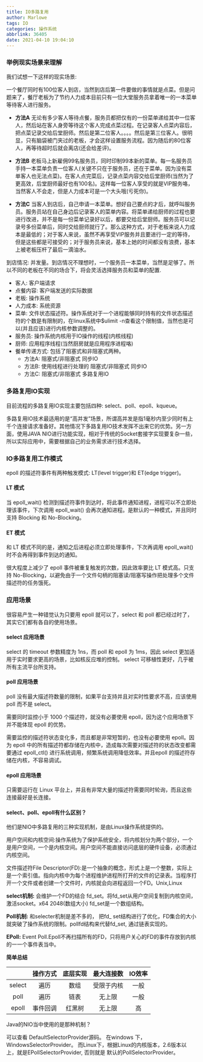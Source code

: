 ```yaml
---
title: IO多路复用
author: Marlowe
tags: IO
categories: 操作系统
abbrlink: 36405
date: 2021-04-10 19:04:10
---
```

<!--more-->

### 举例现实场景来理解

我们试想一下这样的现实场景:

一个餐厅同时有100位客人到店，当然到店后第一件要做的事情就是点菜。但是问题来了，餐厅老板为了节约人力成本目前只有一位大堂服务员拿着唯一的一本菜单等待客人进行服务。

* **方法A** 无论有多少客人等待点餐，服务员都把仅有的一份菜单递给其中一位客人，然后站在客人身旁等待这个客人完成点菜过程。在记录客人点菜内容后，把点菜记录交给后堂厨师。然后是第二位客人。。。。然后是第三位客人。很明显，只有脑袋被门夹过的老板，才会这样设置服务流程。因为随后的80位客人，再等待超时后就会离店(还会给差评)。

* **方法B** 老板马上新雇佣99名服务员，同时印制99本新的菜单。每一名服务员手持一本菜单负责一位客人(关键不只在于服务员，还在于菜单。因为没有菜单客人也无法点菜)。在客人点完菜后，记录点菜内容交给后堂厨师(当然为了更高效，后堂厨师最好也有100名)。这样每一位客人享受的就是VIP服务咯，当然客人不会走，但是人力成本可是一个大头哦(亏死你)。

* **方法C** 当客人到店后，自己申请一本菜单。想好自己要点的才后，就呼叫服务员。服务员站在自己身边后记录客人的菜单内容。将菜单递给厨师的过程也要进行改进，并不是每一份菜单记录好以后，都要交给后堂厨师。服务员可以记录号多份菜单后，同时交给厨师就行了。那么这种方式，对于老板来说人力成本是最低的；对于客人来说，虽然不再享受VIP服务并且要进行一定的等待，但是这些都是可接受的；对于服务员来说，基本上她的时间都没有浪费，基本上被老板压杆了最后一滴油水。

到店情况: 并发量。到店情况不理想时，一个服务员一本菜单，当然是足够了。所以不同的老板在不同的场合下，将会灵活选择服务员和菜单的配置.

* 客人: 客户端请求
* 点餐内容: 客户端发送的实际数据
* 老板: 操作系统
* 人力成本: 系统资源
* 菜单: 文件状态描述符。操作系统对于一个进程能够同时持有的文件状态描述符的个数是有限制的，在linux系统中$ulimit -n查看这个限制值，当然也是可以(并且应该)进行内核参数调整的。
* 服务员: 操作系统内核用于IO操作的线程(内核线程)
* 厨师: 应用程序线程(当然厨房就是应用程序进程咯)
* 餐单传递方式: 包括了阻塞式和非阻塞式两种。
    * 方法A: 阻塞式/非阻塞式 同步IO
    * 方法B: 使用线程进行处理的 阻塞式/非阻塞式 同步IO
    * 方法C: 阻塞式/非阻塞式 多路复用IO

### 多路复用IO实现
目前流程的多路复用IO实现主要包括四种: select、poll、epoll、kqueue。

多路复用IO技术最适用的是“高并发”场景，所谓高并发是指1毫秒内至少同时有上千个连接请求准备好。其他情况下多路复用IO技术发挥不出来它的优势。另一方面，使用JAVA NIO进行功能实现，相对于传统的Socket套接字实现要复杂一些，所以实际应用中，需要根据自己的业务需求进行技术选择。


### IO多路复用工作模式
epoll 的描述符事件有两种触发模式: LT(level trigger)和 ET(edge trigger)。

#### LT 模式
当 epoll_wait() 检测到描述符事件到达时，将此事件通知进程，进程可以不立即处理该事件，下次调用 epoll_wait() 会再次通知进程。是默认的一种模式，并且同时支持 Blocking 和 No-Blocking。

#### ET 模式

和 LT 模式不同的是，通知之后进程必须立即处理事件，下次再调用 epoll_wait() 时不会再得到事件到达的通知。

很大程度上减少了 epoll 事件被重复触发的次数，因此效率要比 LT 模式高。只支持 No-Blocking，以避免由于一个文件句柄的阻塞读/阻塞写操作把处理多个文件描述符的任务饿死。


### 应用场景
很容易产生一种错觉认为只要用 epoll 就可以了，select 和 poll 都已经过时了，其实它们都有各自的使用场景。

#### select 应用场景
select 的 timeout 参数精度为 1ns，而 poll 和 epoll 为 1ms，因此 select 更加适用于实时要求更高的场景，比如核反应堆的控制。 select 可移植性更好，几乎被所有主流平台所支持。

#### poll 应用场景
poll 没有最大描述符数量的限制，如果平台支持并且对实时性要求不高，应该使用 poll 而不是 select。

需要同时监控小于 1000 个描述符，就没有必要使用 epoll，因为这个应用场景下并不能体现 epoll 的优势。

需要监控的描述符状态变化多，而且都是非常短暂的，也没有必要使用 epoll。因为 epoll 中的所有描述符都存储在内核中，造成每次需要对描述符的状态改变都需要通过 epoll_ctl() 进行系统调用，频繁系统调用降低效率。并且epoll 的描述符存储在内核，不容易调试。
#### epoll 应用场景

只需要运行在 Linux 平台上，并且有非常大量的描述符需要同时轮询，而且这些连接最好是长连接。

#### select、poll、epoll有什么区别？

他们是NIO中多路复用的三种实现机制，是由Linux操作系统提供的。

用户空间和内核空间:操作系统为了保护系统安全，将内核划分为两个部分，一个是用户空间，一个是内核空间。用户空间不能直接访问底层的硬件设备，必须通过内核空间。

文件描述符File Descriptor(FD):是一个抽象的概念，形式上是一个整数，实际上是一个索引值。指向内核中为每个进程维护进程所打开的文件的记录表。当程序打开一个文件或者创建一个文件时，内核就会向进程返回一个FD。Unix,Linux

**select机制:** 会维护一个FD的结合 fd_set。将fd_set从用户空间复制到内核空间，激活socket。x64 2048(数组大小) fd_set是一个数组结构。

**Poll机制:** 和selecter机制是差不多的， 把fd_ set结构进行了优化，FD集合的大小就突破了操作系统的限制。pollfd结构来代替fd_set, 通过链表实现的。

**EPoll:** Event Poll.Epoll不再扫描所有的FD，只将用户关心的FD的事件存放到内核的一一个事件表当中。

**简单总结**

| |操作方式| 底层实现 | 最大连接数 | IO效率
|:---:|:---:|:---:|:---:|:---:|
|select| 遍历| 数组| 受限于内核| 一般|
|poll| 遍历| 链表| 无上限| 一般|
|epoll| 事件回调| 红黑树| 无上限| 高|

Java的NIO当中使用的是那种机制？

可以查看 DefaultSelectorProvider源码。
在windows 下，WindowsSelectorProvider。
而Linux下，根据Linux的内核版本，2.6版本以上，就是EPollSelectorProvider, 否则就是 默认的PollSelectorProvider。

